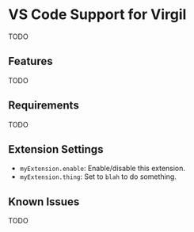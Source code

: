 # VS Code Support for Virgil

TODO

## Features

TODO

## Requirements

TODO

## Extension Settings

* `myExtension.enable`: Enable/disable this extension.
* `myExtension.thing`: Set to `blah` to do something.

## Known Issues

TODO
